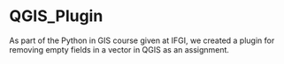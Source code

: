 # QGIS_Plugin
As part of the Python in GIS course given at IFGI, we created a plugin for removing empty fields in a vector in QGIS as an assignment.
